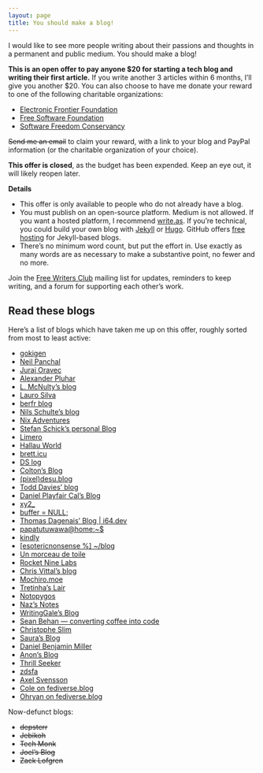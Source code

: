 ```yaml
---
layout: page
title: You should make a blog!
---
```


I would like to see more people writing about their passions and thoughts in a permanent and public medium. You should make a blog!

**This is an open offer to pay anyone $20 for starting a tech blog and writing their first article.** If you write another 3 articles within 6 months, I’ll give you another $20\. You can also choose to have me donate your reward to one of the following charitable organizations:

*   [Electronic Frontier Foundation](https://www.eff.org/)
*   [Free Software Foundation](https://www.fsf.org/)
*   [Software Freedom Conservancy](https://sfconservancy.org/)

<del>Send me an email</del> to claim your reward, with a link to your blog and PayPal information (or the charitable organization of your choice).

**This offer is closed**, as the budget has been expended. Keep an eye out, it will likely reopen later.

**Details**

*   This offer is only available to people who do not already have a blog.
*   You must publish on an open-source platform. Medium is not allowed. If you want a hosted platform, I recommend [write.as](https://write.as). If you’re technical, you could build your own blog with [Jekyll](https://jekyllrb.com/) or [Hugo](https://gohugo.io/). GitHub offers [free hosting](https://pages.github.com/) for Jekyll-based blogs.
*   There’s no minimum word count, but put the effort in. Use exactly as many words are as necessary to make a substantive point, no fewer and no more.

Join the [Free Writers Club](https://lists.sr.ht/~sircmpwn/free-writers-club) mailing list for updates, reminders to keep writing, and a forum for supporting each other’s work.

## Read these blogs

Here’s a list of blogs which have taken me up on this offer, roughly sorted from most to least active:

*   [gokigen](https://write.as/gokigen/)
*   [Neil Panchal](https://neil.computer/)
*   [Juraj Oravec](https://sgorava.github.io/)
*   [Alexander Pluhar](https://www.alexander-pluhar.de/)
*   [L. McNulty’s blog](https://lmcnulty.gitlab.io/blog/index.html)
*   [Lauro Silva](https://laurosilva.com/)
*   [berfr blog](https://berfr.me/)
*   [Nils Schulte’s blog](https://nilsschulte.de/posts/)
*   [Nix Adventures](http://nixing.mx/blog/blog.html)
*   [Stefan Schick’s personal Blog](https://stefanschick.eu/)
*   [Limero](https://limero.se/)
*   [Hallau World](https://hallau.world)
*   [brett.icu](https://brett.icu/)
*   [DS log](https://sidhion.com/blog/)
*   [Colton’s Blog](https://wi.zard.work/)
*   [(pixel)desu.blog](https://desu.blog/)
*   [Todd Davies’ blog](https://todddavies.co.uk/blog/)
*   [Daniel Playfair Cal’s Blog](https://www.danielplayfaircal.com/)
*   [xy2_](https://xy2.dev/)
*   [buffer = NULL;](https://nullbuffer.com/)
*   [Thomas Dagenais’ Blog | i64.dev](https://i64.dev/)
*   [papatutuwawa@home:~$](https://blog.polynom.me/)
*   [kindly](https://pensinspace.net/kindly/)
*   [[esotericnonsense %] ~/blog](https://esotericnonsense.com/blog/)
*   [Un morceau de toile](https://www.libellules.eu/)
*   [Rocket Nine Labs](https://rocketnine.space/post/tview-and-you/)
*   [Chris Vittal’s blog](https://chris.vittal.dev/)
*   [Mochiro.moe](https://mochiro.moe/)
*   [Tretinha’s Lair](http://www.tretinha.com/)
*   [Notopygos](https://tilde.town/~notopygos/archive/)
*   [Naz’s Notes](https://notes.askaoru.com/)
*   [WritingGale’s Blog](https://lorem.club/~/WritingGalesBlog)
*   [Sean Behan — converting coffee into code](https://www.seanbehan.dev/)
*   [Christophe Slim](https://slim.page/interests.html)
*   [Saura’s Blog](https://blog.sasach.work/)
*   [Daniel Benjamin Miller](https://dbmiller.org/)
*   [Anon’s Blog](https://anons.writeas.com/)
*   [Thrill Seeker](https://thrillseek-r.net/posts/)
*   [zdsfa](https://zdsfa.com/insert/blog/)
*   [Axel Svensson](https://axelsvensson.com)
*   [Cole on fediverse.blog](https://fediverse.blog/~/Cole)
*   [Ohryan on fediverse.blog](https://fediverse.blog/~/Ohyran)

Now-defunct blogs:

*   <del>depsterr</del>
*   <del>Jebikoh</del>
*   <del>Tech Monk</del>
*   <del>Joel’s Blog</del>
*   <del>Zack Lofgren</del>

